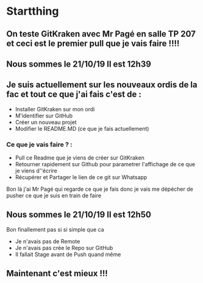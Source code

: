 # Startthing
## On teste GitKraken avec Mr Pagé en salle TP 207 et ceci est le premier pull que je vais faire !!!! 
## Nous sommes le 21/10/19 Il est 12h39

## Je suis actuellement sur les nouveaux ordis de la fac et tout ce que j'ai fais c'est de :
- Installer GitKraken sur mon ordi
- M'identifier sur GitHub
- Créer un nouveau projet
- Modifier le README.MD (ce que je fais actuellement)

### Ce que je vais faire ? :
- Pull ce Readme que je viens de créer sur GitKraken
- Retourner rapidement sur Github pour parametrer l'affichage de ce que je viens d''écrire
- Récupérer et Partager le lien de ce git sur Whatsapp 

Bon là j'ai Mr Pagé qui regarde ce que je fais donc je vais me dépécher de pusher ce que je suis en train de faire



## Nous sommes le 21/10/19 Il est 12h50

Bon finallement pas si si simple que ca 
* Je n'avais pas de Remote 
* Je n'avais pas crée le Repo sur GitHub
* Il fallait Stage avant de Push quand même 
## Maintenant c'est mieux !!!
